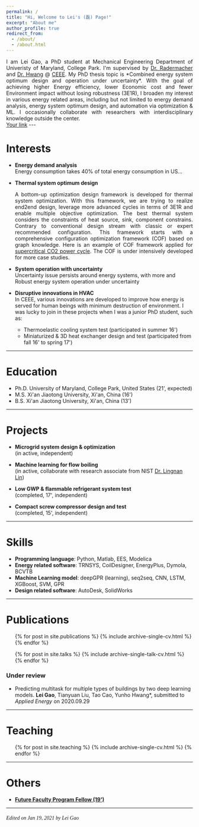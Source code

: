 ```yaml
---
permalink: /
title: "Hi, Welcome to Lei's (磊) Page!"
excerpt: "About me"
author_profile: true
redirect_from: 
  - /about/
  - /about.html
---
```


<div style="text-align: justify"> I am Lei Gao, a PhD student at Mechanical Engineering Department of Univeristy of Maryland, College Park. 
I'm supervised by <a href="https://energy.umd.edu/clark/faculty/577/Reinhard-Radermacher">Dr. Radermacher</a> and 
<a href="https://enme.umd.edu/clark/faculty/549/Yunho-Hwang">Dr. Hwang</a> @ <a href=https://ceee.umd.edu/>CEEE</a>. 
My PhD thesis topic is *Combined energy system optimum design and operation under uncertainty*.
With the goal of achieving higher Energy efficiency, lower Economic cost and fewer Environment impact without losing 
robustness (3E1R), I broaden my interest in various energy related areas, including but not limited to energy demand 
analysis, energy system optimum design, and automation via optimization & ML. I occasionally collaborate with researchers 
with interdisciplinary knowledge outside the center. </div>
<a href="https://your-site.com">Your link</a>
---

Interests
======
* **Energy demand analysis** <br>
Energy consumption takes 40% of total energy consumption in US...

* **Thermal system optimum design** <br> <div style="text-align: justify"> A bottom-up optimization design framework is developed for thermal system optimization. 
With this framework, we are trying to realize end2end design, leverage more advanced cycles in terms of 3E1R and 
enable multiple objective optimization. The best thermal system considers the constraints of heat source, sink, 
component constrains. Contrary to conventional design stream with classic or expert recommended configuration. 
This framework starts with a comprehensive configuration optimization framework (COF) based on graph knowledge. 
Here is an example of COF framework applied for <a href="https://leigao-ceee.github.io/portfolio/evolution_SCO2/">
supercritical CO2 power cycle</a>. The COF is under intensively developed for more case studies. </div>

* **System operation with uncertainty** <br>
Uncertainty issue persists around energy systems, with more and Robust energy system operation under uncertainty

* **Disruptive innovations in HVAC** <br>
In CEEE, various innovations are developed to improve how energy is served for human beings with minimum destruction of environment.
I was lucky to join in these projects when I was a junior PhD student, such as:<br> 
    * Thermoelastic cooling system test (participated in summer 16')<br> 
    * Miniaturized & 3D heat exchanger design and test (participated from fall 16' to spring 17')<br>

---

Education
======
- Ph.D. University of Maryland, College Park, United States (21', expected)
- M.S.  Xi'an Jiaotong University, Xi'an, China (16')
- B.S.  Xi'an Jiaotong University, Xi'an, China (13')

---

Projects
======
* **Microgrid system design & optimization** <br>
(in active, independent) <br>

* **Machine learning for flow boiling** <br>
(in active, collaborate with research associate from NIST [Dr. Lingnan Lin](https://scholar.google.com/citations?user=DPrW7bAAAAAJ&hl=en)) <br>

* **Low GWP & flammable refrigerant system test** <br>
(completed, 17', independent) <br>

* **Compact screw compressor design and test** <br>
(completed, 15', independent) <br>
  
---

Skills
======
* **Programming language**: Python, Matlab, EES, Modelica
* **Energy related software**: TRNSYS, CoilDesigner, EnergyPlus, Dymola, BCVTB
* **Machine Learning model**: deepGPR (learning), seq2seq, CNN, LSTM, XGBoost, SVM, GPR
* **Design related software**: AutoDesk, SolidWorks

---

Publications
======
  <ul>{% for post in site.publications %}
    {% include archive-single-cv.html %}
  {% endfor %}</ul>

  <ul>{% for post in site.talks %}
    {% include archive-single-talk-cv.html %}
  {% endfor %}</ul>

### Under review
- Predicting multitask for multiple types of buildings by two deep learning models. 
  **Lei Gao**, Tianyuan Liu, Tao Cao, Yunho Hwang\*, submitted to *Applied Energy* on 2020.09.29

---

Teaching
======
  <ul>{% for post in site.teaching %}
    {% include archive-single-cv.html %}
  {% endfor %}</ul>

---

Others
======
- [**Future Faculty Program Fellow (19')**](https://enme.umd.edu/news/story/lei-gao-admitted-into-the-future-faculty-program) <br>

---

######  <font face='Papyrus'>Edited on Jan 19, 2021 by Lei Gao</font>
